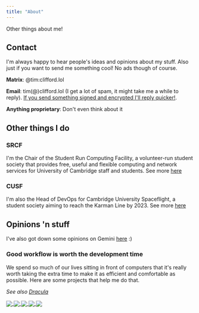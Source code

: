 ```yaml
---
title: "About"
---
```


Other things about me!

## Contact

I'm always happy to hear people's ideas and opinions about my stuff. Also just
if you want to send me something cool! No ads though of course.

**Matrix**: @tim:clifford.lol

**Email**: tim(@)clifford.lol (I get a lot of spam, it might take me a while to
reply). [If you send something signed and encrypted I'll reply
quicker!](https://tim.clifford.lol/tim_clifford.asc).

**Anything proprietary**: Don't even think about it

## Other things I do

### SRCF

I'm the Chair of the Student Run Computing Facility, a volunteer-run student
society that provides free, useful and flexible computing and network services
for University of Cambridge staff and students. See more
[here](https://www.srcf.net)

### CUSF

I'm also the Head of DevOps for Cambridge University Spaceflight, a student
society aiming to reach the Karman Line by 2023. See more
[here](https://www.cusf.co.uk)

## Opinions 'n stuff

I've also got down some opinions on Gemini [here](gemini://tim.clifford.lol/opinions.gmi) :)

### Good workflow is worth the development time

We spend so much of our lives sitting in front of computers that it's really
worth taking the extra time to make it as efficient and comfortable as
possible. Here are some projects that help me do that.

*See also [Dracula](https://tim.clifford.lol/dracula)*

<div>
  <a class="nounderline" href="https://github.com/tim-clifford/.config">
    <img align="center" class="gh-repo" src="https://github-readme-stats.vercel.app/api/pin/?username=tim-clifford&amp;repo=.config&amp;theme=dracula&amp;hide_border=true"/>
  </a>
  <a class="nounderline" href="https://github.com/tim-clifford/nvimrc">
    <img align="center" class="gh-repo" src="https://github-readme-stats.vercel.app/api/pin/?username=tim-clifford&amp;repo=nvimrc&amp;theme=dracula&amp;hide_border=true"/>
  </a>
  <a class="nounderline" href="https://github.com/smh-my-head/charon">
    <img align="center" class="gh-repo" src="https://github-readme-stats.vercel.app/api/pin/?username=smh-my-head&amp;repo=charon&amp;theme=dracula&amp;hide_border=true"/>
  </a>
  <a class="nounderline" href="https://github.com/smh-my-head/hades">
    <img align="center" class="gh-repo" src="https://github-readme-stats.vercel.app/api/pin/?username=smh-my-head&amp;repo=hades&amp;theme=dracula&amp;hide_border=true"/>
  </a>
  <a class="nounderline" href="https://github.com/tim-clifford/ErgoDash-R">
    <img align="center" class="gh-repo" src="https://github-readme-stats.vercel.app/api/pin/?username=tim-clifford&amp;repo=ErgoDash-R&amp;theme=dracula&amp;hide_border=true"/>
  </a>
</div>

